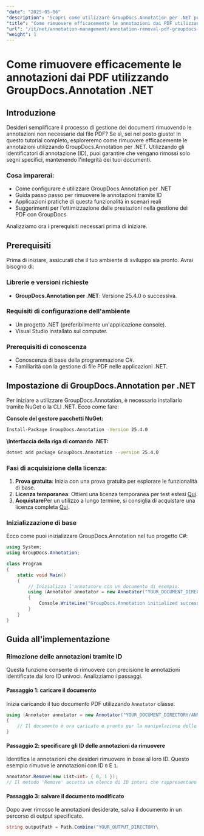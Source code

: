 ```yaml
---
"date": "2025-05-06"
"description": "Scopri come utilizzare GroupDocs.Annotation per .NET per rimuovere le annotazioni in base all'ID, ottimizzando il processo di gestione dei documenti con questa guida completa."
"title": "Come rimuovere efficacemente le annotazioni dai PDF utilizzando GroupDocs.Annotation .NET"
"url": "/it/net/annotation-management/annotation-removal-pdf-groupdocs-dotnet-guide/"
"weight": 1
---
```


# Come rimuovere efficacemente le annotazioni dai PDF utilizzando GroupDocs.Annotation .NET

## Introduzione

Desideri semplificare il processo di gestione dei documenti rimuovendo le annotazioni non necessarie dai file PDF? Se sì, sei nel posto giusto! In questo tutorial completo, esploreremo come rimuovere efficacemente le annotazioni utilizzando GroupDocs.Annotation per .NET. Utilizzando gli identificatori di annotazione (ID), puoi garantire che vengano rimossi solo segni specifici, mantenendo l'integrità dei tuoi documenti.

### Cosa imparerai:
- Come configurare e utilizzare GroupDocs.Annotation per .NET
- Guida passo passo per rimuovere le annotazioni tramite ID
- Applicazioni pratiche di questa funzionalità in scenari reali
- Suggerimenti per l'ottimizzazione delle prestazioni nella gestione dei PDF con GroupDocs

Analizziamo ora i prerequisiti necessari prima di iniziare.

## Prerequisiti

Prima di iniziare, assicurati che il tuo ambiente di sviluppo sia pronto. Avrai bisogno di:

### Librerie e versioni richieste
- **GroupDocs.Annotation per .NET**: Versione 25.4.0 o successiva.

### Requisiti di configurazione dell'ambiente
- Un progetto .NET (preferibilmente un'applicazione console).
- Visual Studio installato sul computer.

### Prerequisiti di conoscenza
- Conoscenza di base della programmazione C#.
- Familiarità con la gestione di file PDF nelle applicazioni .NET.

## Impostazione di GroupDocs.Annotation per .NET

Per iniziare a utilizzare GroupDocs.Annotation, è necessario installarlo tramite NuGet o la CLI .NET. Ecco come fare:

**Console del gestore pacchetti NuGet:**
```bash
Install-Package GroupDocs.Annotation -Version 25.4.0
```

**\Interfaccia della riga di comando .NET:**
```bash
dotnet add package GroupDocs.Annotation --version 25.4.0
```

### Fasi di acquisizione della licenza:
1. **Prova gratuita**: Inizia con una prova gratuita per esplorare le funzionalità di base.
2. **Licenza temporanea**: Ottieni una licenza temporanea per test estesi [Qui](https://purchase.groupdocs.com/temporary-license/).
3. **Acquistare**Per un utilizzo a lungo termine, si consiglia di acquistare una licenza completa [Qui](https://purchase.groupdocs.com/buy).

### Inizializzazione di base
Ecco come puoi inizializzare GroupDocs.Annotation nel tuo progetto C#:

```csharp
using System;
using GroupDocs.Annotation;

class Program
{
    static void Main()
    {
        // Inizializza l'annotatore con un documento di esempio.
        using (Annotator annotator = new Annotator("YOUR_DOCUMENT_DIRECTORY/ANNOTATED.pdf"))
        {
            Console.WriteLine("GroupDocs.Annotation initialized successfully.");
        }
    }
}
```

## Guida all'implementazione

### Rimozione delle annotazioni tramite ID

Questa funzione consente di rimuovere con precisione le annotazioni identificate dai loro ID univoci. Analizziamo i passaggi.

#### Passaggio 1: caricare il documento
Inizia caricando il tuo documento PDF utilizzando `Annotator` classe.

```csharp
using (Annotator annotator = new Annotator("YOUR_DOCUMENT_DIRECTORY/ANNOTATED.pdf"))
{
    // Il documento è ora caricato e pronto per la manipolazione delle annotazioni.
}
```

#### Passaggio 2: specificare gli ID delle annotazioni da rimuovere
Identifica le annotazioni che desideri rimuovere in base al loro ID. Questo esempio rimuove le annotazioni con ID `0` E `1`.

```csharp
annotator.Remove(new List<int> { 0, 1 });
// Il metodo 'Remove' accetta un elenco di ID interi che rappresentano le annotazioni.
```

#### Passaggio 3: salvare il documento modificato
Dopo aver rimosso le annotazioni desiderate, salva il documento in un percorso di output specificato.

```csharp
string outputPath = Path.Combine("YOUR_OUTPUT_DIRECTORY\
